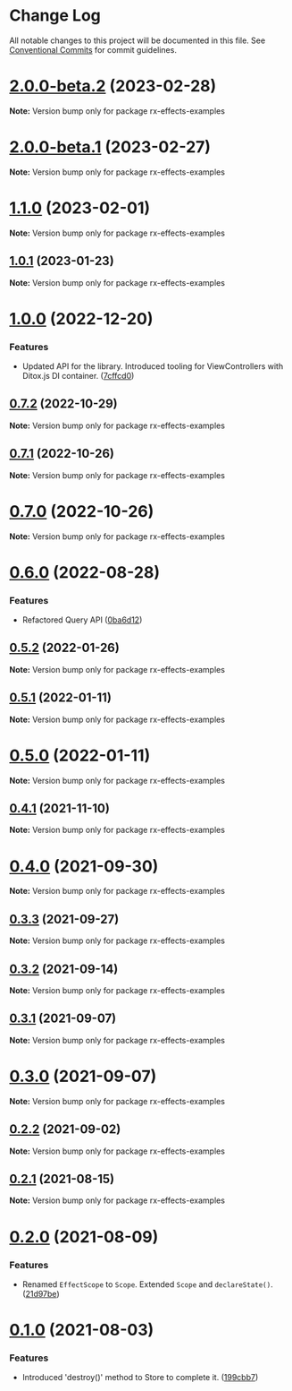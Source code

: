 # Change Log

All notable changes to this project will be documented in this file.
See [Conventional Commits](https://conventionalcommits.org) for commit guidelines.

# [2.0.0-beta.2](https://github.com/mnasyrov/rx-effects/compare/v2.0.0-beta.1...v2.0.0-beta.2) (2023-02-28)

**Note:** Version bump only for package rx-effects-examples

# [2.0.0-beta.1](https://github.com/mnasyrov/rx-effects/compare/v2.0.0-beta.0...v2.0.0-beta.1) (2023-02-27)

**Note:** Version bump only for package rx-effects-examples

# [1.1.0](https://github.com/mnasyrov/rx-effects/compare/v1.0.1...v1.1.0) (2023-02-01)

**Note:** Version bump only for package rx-effects-examples

## [1.0.1](https://github.com/mnasyrov/rx-effects/compare/v1.0.0...v1.0.1) (2023-01-23)

**Note:** Version bump only for package rx-effects-examples

# [1.0.0](https://github.com/mnasyrov/rx-effects/compare/v0.7.2...v1.0.0) (2022-12-20)

### Features

- Updated API for the library. Introduced tooling for ViewControllers with Ditox.js DI container. ([7cffcd0](https://github.com/mnasyrov/rx-effects/commit/7cffcd03f915337fa27e3b55f30fd1ad0c45a087))

## [0.7.2](https://github.com/mnasyrov/rx-effects/compare/v0.7.1...v0.7.2) (2022-10-29)

**Note:** Version bump only for package rx-effects-examples

## [0.7.1](https://github.com/mnasyrov/rx-effects/compare/v0.7.0...v0.7.1) (2022-10-26)

**Note:** Version bump only for package rx-effects-examples

# [0.7.0](https://github.com/mnasyrov/rx-effects/compare/v0.6.0...v0.7.0) (2022-10-26)

**Note:** Version bump only for package rx-effects-examples

# [0.6.0](https://github.com/mnasyrov/rx-effects/compare/v0.5.2...v0.6.0) (2022-08-28)

### Features

- Refactored Query API ([0ba6d12](https://github.com/mnasyrov/rx-effects/commit/0ba6d12df5f99cf98f04f130a89be814c90180f8))

## [0.5.2](https://github.com/mnasyrov/rx-effects/compare/v0.5.1...v0.5.2) (2022-01-26)

**Note:** Version bump only for package rx-effects-examples

## [0.5.1](https://github.com/mnasyrov/rx-effects/compare/v0.5.0...v0.5.1) (2022-01-11)

**Note:** Version bump only for package rx-effects-examples

# [0.5.0](https://github.com/mnasyrov/rx-effects/compare/v0.4.1...v0.5.0) (2022-01-11)

**Note:** Version bump only for package rx-effects-examples

## [0.4.1](https://github.com/mnasyrov/rx-effects/compare/v0.4.0...v0.4.1) (2021-11-10)

**Note:** Version bump only for package rx-effects-examples

# [0.4.0](https://github.com/mnasyrov/rx-effects/compare/v0.3.3...v0.4.0) (2021-09-30)

**Note:** Version bump only for package rx-effects-examples

## [0.3.3](https://github.com/mnasyrov/rx-effects/compare/v0.3.2...v0.3.3) (2021-09-27)

**Note:** Version bump only for package rx-effects-examples

## [0.3.2](https://github.com/mnasyrov/rx-effects/compare/v0.3.1...v0.3.2) (2021-09-14)

**Note:** Version bump only for package rx-effects-examples

## [0.3.1](https://github.com/mnasyrov/rx-effects/compare/v0.3.0...v0.3.1) (2021-09-07)

**Note:** Version bump only for package rx-effects-examples

# [0.3.0](https://github.com/mnasyrov/rx-effects/compare/v0.2.2...v0.3.0) (2021-09-07)

**Note:** Version bump only for package rx-effects-examples

## [0.2.2](https://github.com/mnasyrov/rx-effects/compare/v0.2.1...v0.2.2) (2021-09-02)

**Note:** Version bump only for package rx-effects-examples

## [0.2.1](https://github.com/mnasyrov/rx-effects/compare/v0.2.0...v0.2.1) (2021-08-15)

**Note:** Version bump only for package rx-effects-examples

# [0.2.0](https://github.com/mnasyrov/rx-effects/compare/v0.1.0...v0.2.0) (2021-08-09)

### Features

- Renamed `EffectScope` to `Scope`. Extended `Scope` and `declareState()`. ([21d97be](https://github.com/mnasyrov/rx-effects/commit/21d97be080897f33f674d461397e8f1e86ac8eef))

# [0.1.0](https://github.com/mnasyrov/rx-effects/compare/v0.0.8...v0.1.0) (2021-08-03)

### Features

- Introduced 'destroy()' method to Store to complete it. ([199cbb7](https://github.com/mnasyrov/rx-effects/commit/199cbb70ab2163f9f8edc8045b988afd2604595b))
